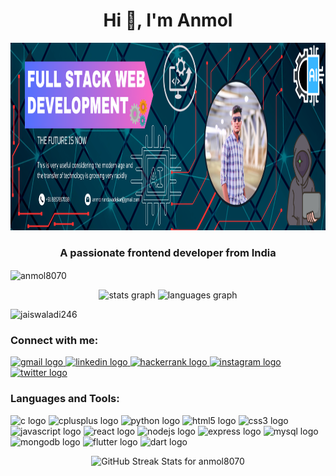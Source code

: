 <h1 align="center">Hi 👋, I'm Anmol</h1>

<div align="center"> <img src="https://github.com/anmol8070/anmol8070/blob/main/_LinkedIn%20Banner.png" width="2000" height="300"> </div>

<h3 align="center">A passionate frontend developer from India</h3>

<p> <img align="Center" src="https://komarev.com/ghpvc/?username=anmol8070&label=Profile%20views&color=0e75b6&style=flat" alt="anmol8070" /></p>
<div align="center">
  <img src="https://github-readme-stats.vercel.app/api?username=anmol8070&hide_title=false&hide_rank=false&show_icons=true&include_all_commits=true&count_private=true&disable_animations=false&theme=dracula&locale=en&hide_border=false" height="150" alt="stats graph" />
  <img src="https://github-readme-stats.vercel.app/api/top-langs?username=anmol8070&locale=en&hide_title=false&layout=compact&card_width=320&langs_count=5&theme=dracula&hide_border=false" height="150" alt="languages graph" />
  <p align="left"> <img src="https://komarev.com/ghpvc/?username=jaiswaladi246&label=Profile%20views&color=0e75b6&style=flat" alt="jaiswaladi246" /> </p>
</div>

<h3 align="left">Connect with me:</h3>
<div align="left">
  <a href="mailto:anmolnandavadekar@gmail.com" target="_blank">
    <img src="https://img.shields.io/static/v1?message=Gmail&logo=gmail&label=&color=D14836&logoColor=white&labelColor=&style=for-the-badge" height="35" alt="gmail logo" />
  </a>
  <a href="https://www.linkedin.com/in/anmol-nandavadekar-263b8b257/" target="_blank">
    <img src="https://img.shields.io/static/v1?message=LinkedIn&logo=linkedin&label=&color=0077B5&logoColor=white&labelColor=&style=for-the-badge" height="35" alt="linkedin logo" />
  </a>
  <a href="https://www.hackerrank.com/anmolnandavadekar" target="_blank">
    <img src="https://img.shields.io/static/v1?message=HackerRank&logo=hackerrank&label=&color=2EC866&logoColor=white&labelColor=&style=for-the-badge" height="35" alt="hackerrank logo" />
  </a>
  <a href="https://www.instagram.com/__anm0l____" target="_blank">
    <img src="https://img.shields.io/static/v1?message=Instagram&logo=instagram&label=&color=E4405F&logoColor=white&labelColor=&style=for-the-badge" height="35" alt="instagram logo" />
  </a>
  <a href="https://twitter.com/@anandavade3086" target="_blank">
    <img src="https://img.shields.io/static/v1?message=Twitter&logo=twitter&label=&color=1DA1F2&logoColor=white&labelColor=&style=for-the-badge" height="35" alt="twitter logo" />
  </a>
</div>

<h3 align="left">Languages and Tools:</h3>
<div align="left">
  <img src="https://skillicons.dev/icons?i=c" height="32" alt="c logo" />
  <img src="https://skillicons.dev/icons?i=cpp" height="32" alt="cplusplus logo" />
  <img src="https://cdn.jsdelivr.net/gh/devicons/devicon/icons/python/python-original.svg" height="32" alt="python logo" />
  <img src="https://skillicons.dev/icons?i=html" height="32" alt="html5 logo" />
  <img src="https://skillicons.dev/icons?i=css" height="32" alt="css3 logo" />
  <img src="https://cdn.jsdelivr.net/gh/devicons/devicon/icons/javascript/javascript-original.svg" height="32" alt="javascript logo" />
  <img src="https://skillicons.dev/icons?i=react" height="32" alt="react logo" />
  <img src="https://cdn.jsdelivr.net/gh/devicons/devicon/icons/nodejs/nodejs-original.svg" height="32" alt="nodejs logo" />
  <img src="https://skillicons.dev/icons?i=express" height="32" alt="express logo" />
  <img src="https://cdn.simpleicons.org/mysql/4479A1" height="32" alt="mysql logo" />
  <img src="https://skillicons.dev/icons?i=mongodb" height="32" alt="mongodb logo" />
  <img src="https://skillicons.dev/icons?i=flutter" height="32" alt="flutter logo" />
  <img src="https://cdn.jsdelivr.net/gh/devicons/devicon/icons/dart/dart-original.svg" height="32" alt="dart logo" />
</div>

<p align="center">
    <img src="https://github-readme-streak-stats.herokuapp.com/?user=anmol8070" alt="GitHub Streak Stats for anmol8070">
</p>

